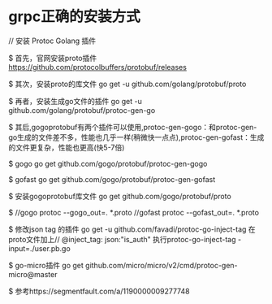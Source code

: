 # grpc正确的安装方式

// 安装 Protoc Golang 插件

$ 首先，官网安装proto插件 https://github.com/protocolbuffers/protobuf/releases

$ 其次，安装proto的库文件 go get -u github.com/golang/protobuf/proto

$ 再者，安装生成go文件的插件 go get -u github.com/golang/protobuf/protoc-gen-go

$ 其后,gogoprotobuf有两个插件可以使用,protoc-gen-gogo：和protoc-gen-go生成的文件差不多，性能也几乎一样(稍微快一点点),protoc-gen-gofast：生成的文件更复杂，性能也更高(快5-7倍)

$ gogo go get github.com/gogo/protobuf/protoc-gen-gogo

$ gofast go get github.com/gogo/protobuf/protoc-gen-gofast

$ 安装gogoprotobuf库文件 go get github.com/gogo/protobuf/proto

$ //gogo protoc --gogo_out=. *.proto //gofast protoc --gofast_out=. *.proto

$ 修改json tag 的插件 go get -u github.com/favadi/protoc-go-inject-tag   在proto文件加上// @inject_tag: json:"is_auth"   执行protoc-go-inject-tag -input=./user.pb.go


$ go-micro插件 go get github.com/micro/micro/v2/cmd/protoc-gen-micro@master

$ 参考https://segmentfault.com/a/1190000009277748
